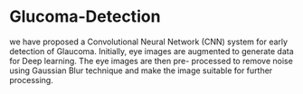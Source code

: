 # Glucoma-Detection
we have proposed a Convolutional Neural Network (CNN) system for early detection of Glaucoma. Initially, eye images are augmented to generate data for Deep learning. The eye images are then pre- processed to remove noise using Gaussian Blur technique and make the image suitable for further processing.
